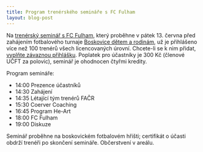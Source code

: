 ```yaml
---
title: Program trenérského semináře s FC Fulham
layout: blog-post
---
```


Na [trenérský seminář s FC Fulham](/blog/2014/03/trenersky-seminar-s-fc-fulham.html), který proběhne v pátek 13. června před zahájením fotbalového turnaje [Boskovice dětem a rodinám][turnaj], už je přihlášeno více než 100 trenérů všech licencovaných úrovní. Chcete-li se k nim přidat, [vyplňte závaznou přihlášku][prihlaska]. Poplatek pro účastníky je 300 Kč (členové UČFT za polovic), seminář je ohodnocen čtyřmi kredity. 

Program semináře:

* 14:00 Prezence účastníků
* 14:30 Zahájení 
* 14:35 Létající tým trenérů FAČR
* 15:30 Coerver Coaching
* 16:45 Program He-Art
* 18:00 FC Fulham
* 19:00 Diskuze

Seminář proběhne na boskovickém fotbalovém hřišti; certifikát o účasti obdrží trenéři po skončení semináře. Občerstvení v areálu.

[turnaj]: http://www.zijemehrou.cz/souteze/boskovice/
[prihlaska]: http://goo.gl/sdSGoi

